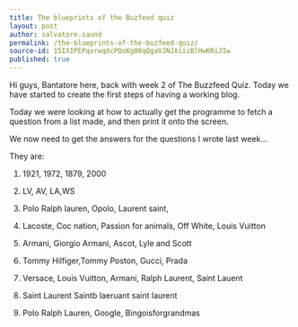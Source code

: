 ```yaml
---
title: The blueprints of the Buzfeed quiz
layout: post
author: salvatore.saund
permalink: /the-blueprints-of-the-buzfeed-quiz/
source-id: 15IXIPEPqxrwqXcPOoKg08qQgaVJNJXiiiBlHwKRiJIw
published: true
---
```

Hi guys, Bantatore here, back with week 2 of The Buzzfeed Quiz. Today we have started to create the first steps of having a working blog. 

Today we were looking at how to actually get the programme to fetch a question from a list made, and then print it onto the screen. 

We now need to get the answers for the questions I wrote last week…

They are:

1. 1921, 1972, 1879, 2000

2. LV, AV, LA,WS

3.  Polo Ralph lauren, Opolo, Laurent saint, 

4. Lacoste, Coc nation, Passion for animals, Off White, Louis Vuitton 

5. Armani, Giorgio Armani, Ascot, Lyle and Scott 

6. Tommy Hilfiger,Tommy Poston, Gucci, Prada 

7. Versace, Louis Vuitton, Armani, Ralph Laurent, Saint Lauent 

8. Saint Laurent Saintb laeruant saint laurent 

9. Polo Ralph Lauren, Google, Bingoisforgrandmas

